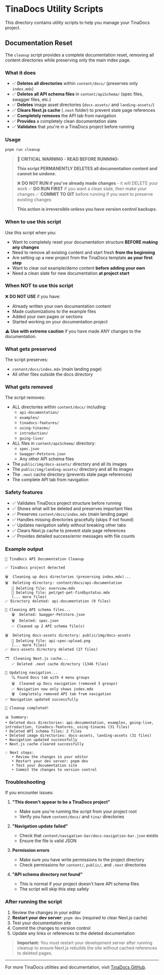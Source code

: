 # TinaDocs Utility Scripts

This directory contains utility scripts to help you manage your TinaDocs project.

## Documentation Reset

The `cleanup` script provides a complete documentation reset, removing all content directories while preserving only the main index page.

### What it does

- ✅ **Deletes all directories** within `content/docs/` (preserves only `index.mdx`)
- ✅ **Deletes all API schema files** in `content/apiSchema/` (spec files, swagger files, etc.)
- ✅ **Deletes** image asset directories (`docs-assets/` and `landing-assets/`)
- ✅ **Clears Next.js cache** (`.next` folder) to prevent stale page references
- ✅ **Completely removes** the API tab from navigation
- ✅ **Provides** a completely clean documentation slate
- ✅ **Validates** that you're in a TinaDocs project before running

### Usage

```bash
pnpm run cleanup
```

> **🚨 CRITICAL WARNING - READ BEFORE RUNNING:**
> 
> **This script PERMANENTLY DELETES all documentation content and cannot be undone.**
> 
> ❌ **DO NOT RUN if you've already made changes** - it will DELETE your work
> ✅ **DO RUN FIRST** if you want a clean slate, then make your changes
> ✅ **COMMIT TO GIT** before running if you want to preserve existing changes
> 
> **This action is irreversible unless you have version control backups.**

### When to use this script

Use this script when you:
- Want to completely reset your documentation structure **BEFORE making any changes**
- Need to remove all existing content and start fresh **from the beginning**
- Are setting up a new project from the TinaDocs template **as your first step**
- Want to clear out example/demo content **before adding your own**
- Need a clean slate for new documentation **at project start**

### When NOT to use this script

❌ **DO NOT USE** if you have:
- Already written your own documentation content
- Made customizations to the example files
- Added your own pages or sections
- Started working on your documentation project

⚠️ **Use with extreme caution** if you have made ANY changes to the documentation.

### What gets preserved

The script preserves:
- `content/docs/index.mdx` (main landing page)
- All other files outside the docs directory

### What gets removed

The script removes:
- ALL directories within `content/docs/` including:
  - `api-documentation/` 
  - `examples/`
  - `tinadocs-features/`
  - `using-tinacms/`
  - `introduction/`
  - `going-live/`
- ALL files in `content/apiSchema/` directory:
  - `spec.json`
  - `Swagger-Petstore.json`
  - Any other API schema files
- The `public/img/docs-assets/` directory and all its images
- The `public/img/landing-assets/` directory and all its images
- The `.next` cache directory (prevents stale page references)
- The complete API tab from navigation

### Safety features

- ✅ Validates TinaDocs project structure before running
- ✅ Shows what will be deleted and preserves important files
- ✅ Preserves `content/docs/index.mdx` (main landing page)
- ✅ Handles missing directories gracefully (skips if not found)
- ✅ Updates navigation safely without breaking other tabs
- ✅ Clears Next.js cache to prevent stale page references
- ✅ Provides detailed success/error messages with file counts

### Example output

```
🧹 TinaDocs API Documentation Cleanup

✅ TinaDocs project detected

🗑️  Cleaning up docs directories (preserving index.mdx)...
🗑️  Deleting directory: content/docs/api-documentation
   📄 Deleting file: overview.mdx
   📄 Deleting file: pet/get-pet-findbystatus.mdx
   (... more files)
✅ Directory deleted: api-documentation (9 files)

📄 Cleaning API schema files...
   🗑️  Deleted: Swagger-Petstore.json
   🗑️  Deleted: spec.json
   ✅ Cleaned up 2 API schema file(s)

🗑️  Deleting docs-assets directory: public/img/docs-assets
   📄 Deleting file: api-spec-upload.png
   (... more files)
✅ docs-assets directory deleted (27 files)

🗂️  Cleaning Next.js cache...
   ✅ Deleted .next cache directory (1346 files)

📝 Updating navigation...
   🔍 Found Docs tab with 4 menu groups
   🗑️  Cleaned up Docs navigation (removed 3 groups)
   ✅ Navigation now only shows index.mdx
   🗑️  Completely removed API tab from navigation
✅ Navigation updated successfully

🎉 Cleanup completed!

📊 Summary:
• Deleted docs directories: api-documentation, examples, going-live, introduction, tinadocs-features, using-tinacms (31 files)
• Deleted API schema files: 2 files
• Deleted image directories: docs-assets, landing-assets (31 files)
• Navigation updated successfully
• Next.js cache cleared successfully

💡 Next steps:
   • Review the changes in your editor
   • Restart your dev server: pnpm dev
   • Test your documentation site
   • Commit the changes to version control
```

### Troubleshooting

If you encounter issues:

1. **"This doesn't appear to be a TinaDocs project"**
   - Make sure you're running the script from your project root
   - Verify you have `content/docs/` and `tina/` directories

2. **"Navigation update failed"**
   - Check that `content/navigation-bar/docs-navigation-bar.json` exists
   - Ensure the file is valid JSON

3. **Permission errors**
   - Make sure you have write permissions to the project directory
   - Check permissions for `content/`, `public/`, and `.next` directories

4. **"API schema directory not found"**
   - This is normal if your project doesn't have API schema files
   - The script will skip this step safely

### After running the script

1. Review the changes in your editor
2. **Restart your dev server**: `pnpm dev` (required to clear Next.js cache)
3. Test your documentation site
4. Commit the changes to version control
5. Update any links or references to the deleted documentation

> **Important:** You must restart your development server after running cleanup to ensure Next.js rebuilds the site without cached references to deleted pages.

---

For more TinaDocs utilities and documentation, visit [TinaDocs GitHub](https://github.com/tinacms/tina-docs).